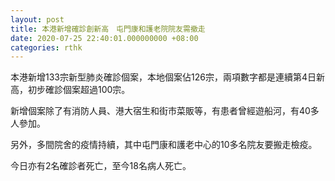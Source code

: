 ```yaml
---
layout: post
title: 本港新增確診創新高　屯門康和護老院院友需撤走
date: 2020-07-25 22:40:01.000000000 +08:00
categories: rthk
---
```


本港新增133宗新型肺炎確診個案，本地個案佔126宗，兩項數字都是連續第4日新高，初步確診個案超過100宗。

新增個案除了有消防人員、港大宿生和街市菜販等，有患者曾經遊船河，有40多人參加。

另外，多間院舍的疫情持續，其中屯門康和護老中心的10多名院友要搬走檢疫。

今日亦有2名確診者死亡，至今18名病人死亡。

